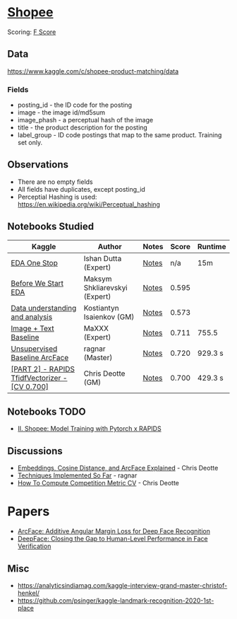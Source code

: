# [Shopee](https://www.kaggle.com/c/shopee-product-matching)


Scoring: [F Score](https://en.wikipedia.org/wiki/F-score)

## Data

https://www.kaggle.com/c/shopee-product-matching/data

### Fields

- posting_id - the ID code for the posting
- image - the image id/md5sum
- image_phash - a perceptual hash of the image
- title - the product description for the posting
- label_group - ID code postings that map to the same product. Training set only.

## Observations

- There are no empty fields
- All fields have duplicates, except posting_id
- Perceptial Hashing is used: https://en.wikipedia.org/wiki/Perceptual_hashing

## Notebooks Studied

| Kaggle | Author | Notes | Score | Runtime |
| ---    | ---  | ---  | ---   | --- |
| [EDA One Stop](https://www.kaggle.com/ishandutta/v5-shopee-indepth-eda-one-stop-for-all-your-needs) |Ishan Dutta (Expert) | [Notes](nb_OneStop.md) |n/a|15m|
|[Before We Start EDA](https://www.kaggle.com/maksymshkliarevskyi/shopee-before-we-start-eda-phash-baseline) | Maksym Shkliarevskyi (Expert)| [Notes](nb_BeforeWeStart.md) | 0.595| |
|[Data understanding and analysis](https://www.kaggle.com/isaienkov/shopee-data-understanding-and-analysis) | Kostiantyn Isaienkov (GM)| [Notes](nb_Isaienkov.md)|0.573||
|[Image + Text Baseline](https://www.kaggle.com/finlay/unsupervised-image-text-baseline-in-20min) | MaXXX (Expert)| [Notes](nb_MaXXX.md)|0.711|755.5|
|[Unsupervised Baseline ArcFace](https://www.kaggle.com/ragnar123/unsupervised-baseline-arcface)| ragnar (Master)|[Notes](nb_ragnar_arcface.md)|0.720|929.3 s|
| [[PART 2] - RAPIDS TfidfVectorizer - [CV 0.700]](https://www.kaggle.com/cdeotte/part-2-rapids-tfidfvectorizer-cv-0-700)| Chris Deotte (GM) | [Notes](nb_rapids_tfidfvectorizer.md)| 0.700|429.3 s|

## Notebooks TODO

- [II. Shopee: Model Training with Pytorch x RAPIDS](https://www.kaggle.com/andradaolteanu/ii-shopee-model-training-with-pytorch-x-rapids)

## Discussions

- [Embeddings, Cosine Distance, and ArcFace Explained](https://www.kaggle.com/c/shopee-product-matching/discussion/226279) - Chris Deotte
- [Techniques Implemented So Far](https://www.kaggle.com/c/shopee-product-matching/discussion/228537) - ragnar
- [How To Compute Competition Metric CV](https://www.kaggle.com/c/shopee-product-matching/discussion/225093) - Chris Deotte

# Papers

- [ArcFace: Additive Angular Margin Loss for Deep Face Recognition
](https://arxiv.org/abs/1801.07698)
- [DeepFace: Closing the Gap to Human-Level Performance in Face Verification](https://www.cs.toronto.edu/~ranzato/publications/taigman_cvpr14.pdf)
## Misc

- https://analyticsindiamag.com/kaggle-interview-grand-master-christof-henkel/
- https://github.com/psinger/kaggle-landmark-recognition-2020-1st-place
